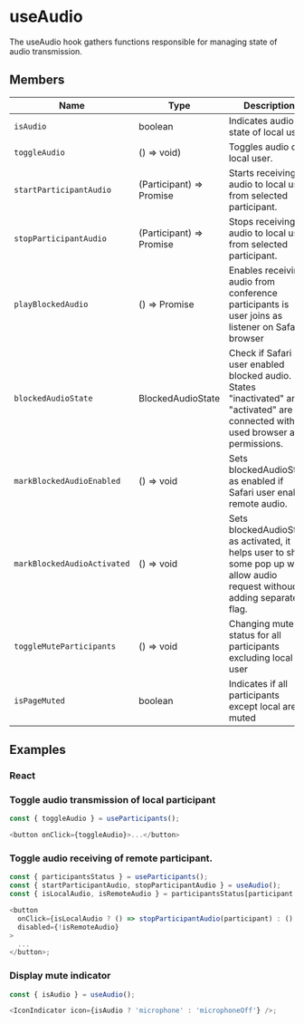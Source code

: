 # useAudio

The useAudio hook gathers functions responsible for managing state of audio transmission.

## Members

| Name                        | Type                           | Description                                                                                                                       |
|-----------------------------|--------------------------------|-----------------------------------------------------------------------------------------------------------------------------------|
| `isAudio`                   | boolean                        | Indicates audio state of local user.                                                                                              |
| `toggleAudio`               | () => void)                    | Toggles audio of local user.                                                                                                      |
| `startParticipantAudio`     | (Participant) => Promise<void> | Starts receiving audio to local user from selected participant.                                                                   |
| `stopParticipantAudio`      | (Participant) => Promise<void> | Stops receiving audio to local user from selected participant.                                                                    |
| `playBlockedAudio`          | () => Promise<void>            | Enables receiving audio from conference participants is user joins as listener on Safari browser                                  |
| `blockedAudioState`         | BlockedAudioState              | Check if Safari user enabled blocked audio. States "inactivated" and "activated" are connected with used browser and permissions. |
| `markBlockedAudioEnabled`   | () => void                     | Sets blockedAudioState as enabled if Safari user enable remote audio.                                                             |
| `markBlockedAudioActivated` | () => void                     | Sets blockedAudioState as activated, it helps user to show some pop up with allow audio request withoud adding separated flag.    |
| `toggleMuteParticipants`    | () => void                     | Changing mute status for all participants excluding local user                                                                    |
| `isPageMuted`               | boolean                        | Indicates if all participants except local are muted                                                                              | 
## Examples

### React

### Toggle audio transmission of local participant

```javascript
const { toggleAudio } = useParticipants();

<button onClick={toggleAudio}>...</button>
```

### Toggle audio receiving of remote participant.

```javascript
const { participantsStatus } = useParticipants();
const { startParticipantAudio, stopParticipantAudio } = useAudio();
const { isLocalAudio, isRemoteAudio } = participantsStatus[participant.id] || {};

<button
  onClick={isLocalAudio ? () => stopParticipantAudio(participant) : () => startParticipantAudio(participant)}
  disabled={!isRemoteAudio}
>
  ...
</button>;
```

### Display mute indicator

```javascript
const { isAudio } = useAudio();

<IconIndicator icon={isAudio ? 'microphone' : 'microphoneOff'} />;
```
